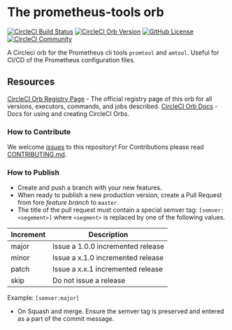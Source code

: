 # The prometheus-tools orb

[![CircleCI Build Status](https://circleci.com/gh/onemedical/circleci-prometheus-tools-orb.svg?style=shield "CircleCI Build Status")](https://circleci.com/gh/onemedical/circleci-prometheus-tools-orb) [![CircleCI Orb Version](https://img.shields.io/badge/endpoint.svg?url=https://badges.circleci.io/orb/onemedical/circleci-prometheus-tools-orb)](https://circleci.com/orbs/registry/orb/onemedical/circleci-prometheus-tools-orb) [![GitHub License](https://img.shields.io/badge/license-MIT-lightgrey.svg)](https://raw.githubusercontent.com/onemedical/circleci-prometheus-tools-orb/master/LICENSE) [![CircleCI Community](https://img.shields.io/badge/community-CircleCI%20Discuss-343434.svg)](https://discuss.circleci.com/c/ecosystem/orbs)

A Circleci orb for the Prometheus cli tools `promtool` and `amtool`. Useful for CI/CD of the Prometheus configuration files.

## Resources

[CircleCI Orb Registry Page](https://circleci.com/orbs/registry/orb/onemedical/circleci-prometheus-tools-orb) - The official registry page of this orb for all versions, executors, commands, and jobs described.
[CircleCI Orb Docs](https://circleci.com/docs/2.0/orb-intro/#section=configuration) - Docs for using and creating CircleCI Orbs.

### How to Contribute

We welcome [issues](https://github.com/onemedical/circleci-prometheus-tools-orb/issues) to this repository!
For Contributions please read [CONTRIBUTING.md](CONTRIBUTING.md).

### How to Publish
* Create and push a branch with your new features.
* When ready to publish a new production version, create a Pull Request from fore _feature branch_ to `master`.
* The title of the pull request must contain a special semver tag: `[semver:<segement>]` where `<segment>` is replaced by one of the following values.

| Increment | Description|
| ----------| -----------|
| major     | Issue a 1.0.0 incremented release|
| minor     | Issue a x.1.0 incremented release|
| patch     | Issue a x.x.1 incremented release|
| skip      | Do not issue a release|

Example: `[semver:major]`

* On Squash and merge. Ensure the semver tag is preserved and entered as a part of the commit message.
